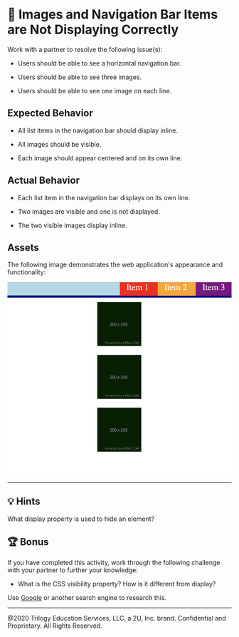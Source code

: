 # 🐛 Images and Navigation Bar Items are Not Displaying Correctly

Work with a partner to resolve the following issue(s):

* Users should be able to see a horizontal navigation bar.

* Users should be able to see three images.

* Users should be able to see one image on each line.

## Expected Behavior

* All list items in the navigation bar should display inline.

* All images should be visible. 

* Each image should appear centered and on its own line.

## Actual Behavior

* Each list item in the navigation bar displays on its own line.

* Two images are visible and one is not displayed.

* The two visible images display inline. 

## Assets

The following image demonstrates the web application's appearance and functionality:

![Mockup](./assets/image-1.png)

---

## 💡 Hints

What display property is used to hide an element? 

## 🏆 Bonus

If you have completed this activity, work through the following challenge with your partner to further your knowledge:

* What is the CSS visibility property? How is it different from display?

Use [Google](https://www.google.com) or another search engine to research this.

---
@2020 Trilogy Education Services, LLC, a 2U, Inc. brand. Confidential and Proprietary. All Rights Reserved.
